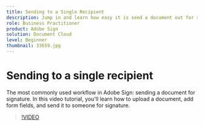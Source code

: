 ```yaml
---
title: Sending to a Single Recipient
description: Jump in and learn how easy it is send a document out for signature
role: Business Practitioner
product: Adobe Sign
solution: Document Cloud
level: Beginner
thumbnail: 33659.jpg
---
```


# Sending to a single recipient

The most commonly used workflow in Adobe Sign: sending a document for signature. In this video tutorial, you'll learn how to upload a document, add form fields, and send it to someone for signature.

>[!VIDEO](https://video.tv.adobe.com/v/33659?hidetitle=true)

